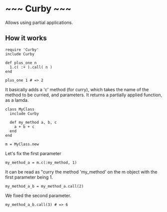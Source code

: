 # ~~~ Curby ~~~

Allows using partial applications.

## How it works

    require 'Curby'
    include Curby
    
    def plus_one n
      1.c( :+ ).call( n )
    end

    plus_one 1 # => 2

It basically adds a 'c' method (for curry), which takes the name of the
method to be curried, and parameters. It returns a partially applied
function, as a lamda.

    class MyClass
      include Curby
    
      def my_method a, b, c
        a + b + c
      end
    end

    m = MyClass.new

Let's fix the first parameter

    my_method_a = m.c(:my_method, 1)

It can be read as "curry the method 'my_method' on the m object with the
first parameter being 1.

    my_method_a_b = my_method_a.call(2)

We fixed the second parameter.

    my_method_a_b.call(3) # => 6
